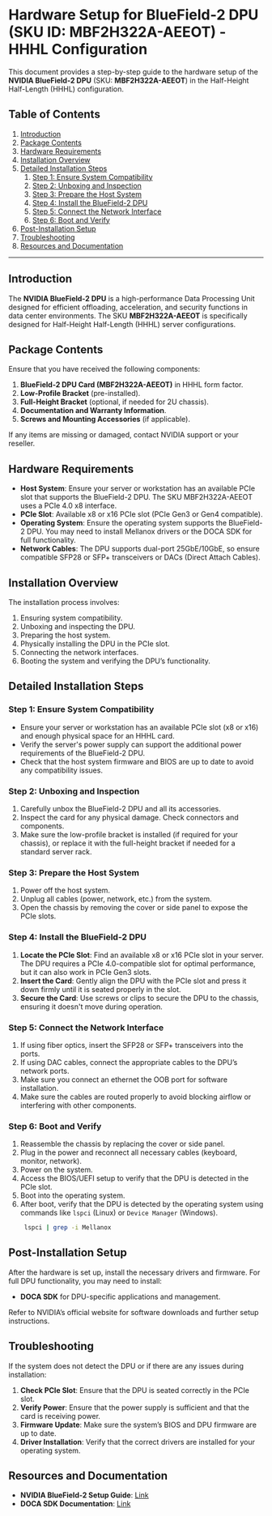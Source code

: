 # Hardware Setup for BlueField-2 DPU (SKU ID: MBF2H322A-AEEOT) - HHHL Configuration

This document provides a step-by-step guide to the hardware setup of the **NVIDIA BlueField-2 DPU** (SKU: **MBF2H322A-AEEOT**) in the Half-Height Half-Length (HHHL) configuration.

## Table of Contents

1. [Introduction](#introduction)
2. [Package Contents](#package-contents)
3. [Hardware Requirements](#hardware-requirements)
4. [Installation Overview](#installation-overview)
5. [Detailed Installation Steps](#detailed-installation-steps)
    1. [Step 1: Ensure System Compatibility](#step-1-ensure-system-compatibility)
    2. [Step 2: Unboxing and Inspection](#step-2-unboxing-and-inspection)
    3. [Step 3: Prepare the Host System](#step-3-prepare-the-host-system)
    4. [Step 4: Install the BlueField-2 DPU](#step-4-install-the-bluefield-2-dpu)
    5. [Step 5: Connect the Network Interface](#step-5-connect-the-network-interface)
    6. [Step 6: Boot and Verify](#step-6-boot-and-verify)
6. [Post-Installation Setup](#post-installation-setup)
7. [Troubleshooting](#troubleshooting)
8. [Resources and Documentation](#resources-and-documentation)

---

## Introduction

The **NVIDIA BlueField-2 DPU** is a high-performance Data Processing Unit designed for efficient offloading, acceleration, and security functions in data center environments. The SKU **MBF2H322A-AEEOT** is specifically designed for Half-Height Half-Length (HHHL) server configurations.

## Package Contents

Ensure that you have received the following components:

1. **BlueField-2 DPU Card (MBF2H322A-AEEOT)** in HHHL form factor.
2. **Low-Profile Bracket** (pre-installed).
3. **Full-Height Bracket** (optional, if needed for 2U chassis).
4. **Documentation and Warranty Information**.
5. **Screws and Mounting Accessories** (if applicable).

If any items are missing or damaged, contact NVIDIA support or your reseller.

## Hardware Requirements

- **Host System**: Ensure your server or workstation has an available PCIe slot that supports the BlueField-2 DPU. The SKU MBF2H322A-AEEOT uses a PCIe 4.0 x8 interface.
- **PCIe Slot**: Available x8 or x16 PCIe slot (PCIe Gen3 or Gen4 compatible).
- **Operating System**: Ensure the operating system supports the BlueField-2 DPU. You may need to install Mellanox drivers or the DOCA SDK for full functionality.
- **Network Cables**: The DPU supports dual-port 25GbE/10GbE, so ensure compatible SFP28 or SFP+ transceivers or DACs (Direct Attach Cables).

## Installation Overview

The installation process involves:
1. Ensuring system compatibility.
2. Unboxing and inspecting the DPU.
3. Preparing the host system.
4. Physically installing the DPU in the PCIe slot.
5. Connecting the network interfaces.
6. Booting the system and verifying the DPU’s functionality.

## Detailed Installation Steps

### Step 1: Ensure System Compatibility

- Ensure your server or workstation has an available PCIe slot (x8 or x16) and enough physical space for an HHHL card.
- Verify the server's power supply can support the additional power requirements of the BlueField-2 DPU.
- Check that the host system firmware and BIOS are up to date to avoid any compatibility issues.

### Step 2: Unboxing and Inspection

1. Carefully unbox the BlueField-2 DPU and all its accessories.
2. Inspect the card for any physical damage. Check connectors and components.
3. Make sure the low-profile bracket is installed (if required for your chassis), or replace it with the full-height bracket if needed for a standard server rack.

### Step 3: Prepare the Host System

1. Power off the host system.
2. Unplug all cables (power, network, etc.) from the system.
3. Open the chassis by removing the cover or side panel to expose the PCIe slots.

### Step 4: Install the BlueField-2 DPU

1. **Locate the PCIe Slot**: Find an available x8 or x16 PCIe slot in your server. The DPU requires a PCIe 4.0-compatible slot for optimal performance, but it can also work in PCIe Gen3 slots.
2. **Insert the Card**: Gently align the DPU with the PCIe slot and press it down firmly until it is seated properly in the slot.
3. **Secure the Card**: Use screws or clips to secure the DPU to the chassis, ensuring it doesn't move during operation.

### Step 5: Connect the Network Interface

1. If using fiber optics, insert the SFP28 or SFP+ transceivers into the ports.
2. If using DAC cables, connect the appropriate cables to the DPU’s network ports.
4. Make sure you connect an ethernet the OOB port for software installation.
3. Make sure the cables are routed properly to avoid blocking airflow or interfering with other components.

### Step 6: Boot and Verify

1. Reassemble the chassis by replacing the cover or side panel.
2. Plug in the power and reconnect all necessary cables (keyboard, monitor, network).
3. Power on the system.
4. Access the BIOS/UEFI setup to verify that the DPU is detected in the PCIe slot.
5. Boot into the operating system.
6. After boot, verify that the DPU is detected by the operating system using commands like `lspci` (Linux) or `Device Manager` (Windows).
   ```bash
    lspci | grep -i Mellanox
   ```

## Post-Installation Setup

After the hardware is set up, install the necessary drivers and firmware. For full DPU functionality, you may need to install:

- **DOCA SDK** for DPU-specific applications and management.

Refer to NVIDIA’s official website for software downloads and further setup instructions.

## Troubleshooting

If the system does not detect the DPU or if there are any issues during installation:

1. **Check PCIe Slot**: Ensure that the DPU is seated correctly in the PCIe slot.
2. **Verify Power**: Ensure that the power supply is sufficient and that the card is receiving power.
3. **Firmware Update**: Make sure the system’s BIOS and DPU firmware are up to date.
4. **Driver Installation**: Verify that the correct drivers are installed for your operating system.

## Resources and Documentation

- **NVIDIA BlueField-2 Setup Guide**: [Link](https://docs.nvidia.com/nvidia-bluefield-2-ethernet-dpu-user-guide.pdf)
- **DOCA SDK Documentation**: [Link](https://docs.nvidia.com/doca/sdk/nvidia+doca+installation+guide+for+linux/index.html)




